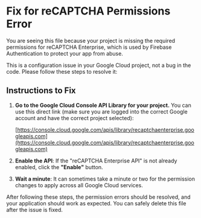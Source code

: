 # Fix for reCAPTCHA Permissions Error

You are seeing this file because your project is missing the required permissions for reCAPTCHA Enterprise, which is used by Firebase Authentication to protect your app from abuse.

This is a configuration issue in your Google Cloud project, not a bug in the code. Please follow these steps to resolve it:

## Instructions to Fix

1.  **Go to the Google Cloud Console API Library for your project.** You can use this direct link (make sure you are logged into the correct Google account and have the correct project selected):
    
    [https://console.cloud.google.com/apis/library/recaptchaenterprise.googleapis.com](https://console.cloud.google.com/apis/library/recaptchaenterprise.googleapis.com)

2.  **Enable the API**: If the "reCAPTCHA Enterprise API" is not already enabled, click the **"Enable"** button.

3.  **Wait a minute**: It can sometimes take a minute or two for the permission changes to apply across all Google Cloud services.

After following these steps, the permission errors should be resolved, and your application should work as expected. You can safely delete this file after the issue is fixed.
